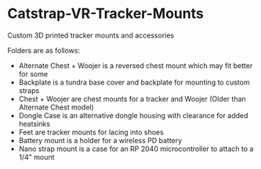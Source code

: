 # Catstrap-VR-Tracker-Mounts
Custom 3D printed tracker mounts and accessories 

Folders are as follows:
- Alternate Chest + Woojer is a reversed chest mount which may fit better for some
- Backplate is a tundra base cover and backplate for mounting to custom straps
- Chest + Woojer are chest mounts for a tracker and Woojer (Older than Alternate Chest model)
- Dongle Case is an alternative dongle housing with clearance for added heatsinks
- Feet are tracker mounts for lacing into shoes
- Battery mount is a holder for a wireless PD battery
- Nano strap mount is a case for an RP 2040 microcontroller to attach to a 1/4" mount
